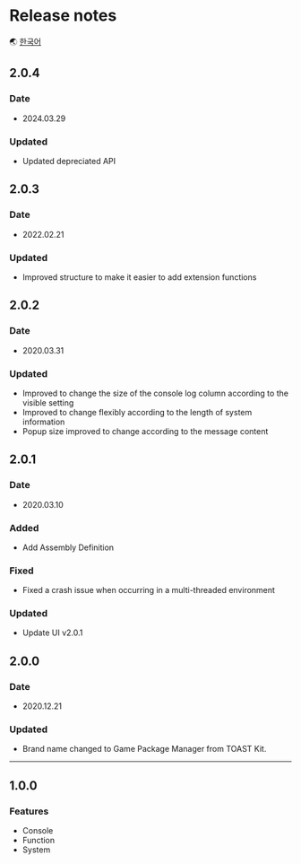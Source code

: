# Release notes

🌏 [한국어](ReleaseNotes.md)

## 2.0.4

### Date

* 2024.03.29

### Updated
* Updated depreciated API

## 2.0.3

### Date

* 2022.02.21

### Updated
* Improved structure to make it easier to add extension functions

## 2.0.2

### Date

* 2020.03.31

### Updated
* Improved to change the size of the console log column according to the visible setting
* Improved to change flexibly according to the length of system information
* Popup size improved to change according to the message content

## 2.0.1

### Date

* 2020.03.10

### Added

* Add Assembly Definition

### Fixed

* Fixed a crash issue when occurring in a multi-threaded environment

### Updated
* Update UI v2.0.1

## 2.0.0

### Date

* 2020.12.21

### Updated

* Brand name changed to Game Package Manager from TOAST Kit.

---

## 1.0.0

### Features

* Console
* Function
* System
